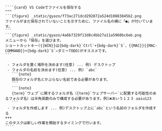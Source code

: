 `````{div} taskcard
````{card} VS Codeでファイルを保存する
^^^
```{figure} _static/gyazo/f73ac271dcd292872a524d10883845b2.png
ファイルがまだ保存されていないことを示すために、ファイル名の横に「●」が付いています。
```
```{figure} _static/gyazo/4a6b7329f13d8c4bb27a11a5960bc6eb.png
メニューから「保存」を選びます。
ショートカットキー({{WIN}}は{bdg-dark}`Ctrl`+{bdg-dark}`S`、{{MAC}}{{MAC-COMMAND}}+{bdg-dark}`S`←ダミーTODO)がオススメです。
```

 - フォルダを置く場所を決めます(任意) ... 例) デスクトップ
 - フォルダの名前を決めます(任意) ... 例) `abc`
   ```{note}
   既存のフォルダ名とかぶらない名前である必要があります。
   ```
   ```{note}
   {term}`ウェブ`に関するフォルダ名（{term}`ウェブサーバー`に配置する可能性のあるフォルダ名）は半角英数のみで構成する必要があります。例)❌あいう１２３ ◎aiu123
   ```
 - フォルダを作成します ... 例)デスクトップ上に`abc`という名前のフォルダを作成する
+++
このタスクは新しい作業を開始するタイミングで行います。
````
`````


